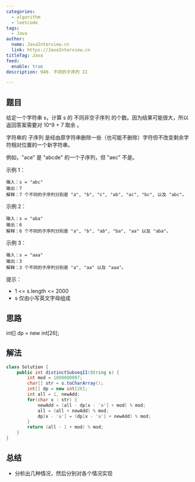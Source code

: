 ```yaml
---
categories:
  - algorithm
  - leetcode
tags:
  - Java
author: 
  name: JavaInterview.cn
  link: https://JavaInterview.cn
titleTag: Java
feed:
  enable: true
description: 940. 不同的子序列 II 

---
```


## 题目

给定一个字符串 s，计算 s 的 不同非空子序列 的个数。因为结果可能很大，所以返回答案需要对 10^9 + 7 取余 。

字符串的 子序列 是经由原字符串删除一些（也可能不删除）字符但不改变剩余字符相对位置的一个新字符串。

例如，"ace" 是 "abcde" 的一个子序列，但 "aec" 不是。


示例 1：

    输入：s = "abc"
    输出：7
    解释：7 个不同的子序列分别是 "a", "b", "c", "ab", "ac", "bc", 以及 "abc"。
示例 2：

    输入：s = "aba"
    输出：6
    解释：6 个不同的子序列分别是 "a", "b", "ab", "ba", "aa" 以及 "aba"。
示例 3：

    输入：s = "aaa"
    输出：3
    解释：3 个不同的子序列分别是 "a", "aa" 以及 "aaa"。


提示：

* 1 <= s.length <= 2000
* s 仅由小写英文字母组成

## 思路

int[] dp = new int[26];

## 解法
```java
class Solution {
    public int distinctSubseqII(String s) {
        int mod = 1000000007;
        char[] str = s.toCharArray();
        int[] dp = new int[26];
        int all = 1, newAdd;
        for(char x : str) {
            newAdd = (all - dp[x - 'a'] + mod) % mod;
            all = (all + newAdd) % mod;
            dp[x - 'a'] = (dp[x - 'a'] + newAdd) % mod;
        }
        return (all - 1 + mod) % mod;
    }
}

```

## 总结

- 分析出几种情况，然后分别对各个情况实现 

